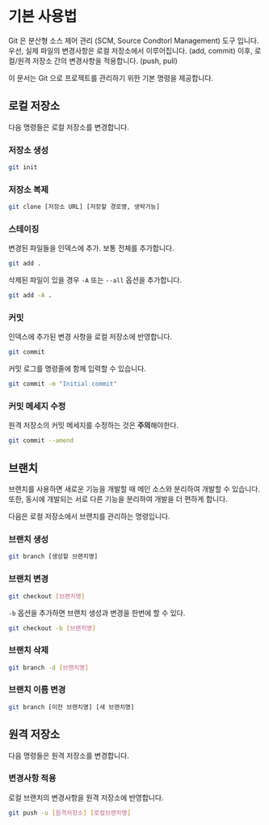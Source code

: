 # 기본 사용법

Git 은 분산형 소스 제어 관리 (SCM, Source Condtorl Management) 도구 입니다.
우선, 실제 파일의 변경사항은 로컬 저장소에서 이루어집니다. (add, commit)
이후, 로컬/원격 저장소 간의 변경사항을 적용합니다. (push, pull)

이 문서는 Git 으로 프로젝트를 관리하기 위한 기본 명령을 제공합니다.

## 로컬 저장소

다음 명령들은 로컬 저장소를 변경합니다.

### 저장소 생성

```bash
git init
```

### 저장소 복제

```bash
git clone [저장소 URL] [저장할 경로명, 생략가능]
```

### 스테이징

변경된 파일들을 인덱스에 추가. 보통 전체를 추가합니다.

```bash
git add .
```

삭제된 파일이 있을 경우 `-A` 또는 `--all` 옵션을 추가합니다.

```bash
git add -A .
```

### 커밋

인덱스에 추가된 변경 사항을 로컬 저장소에 반영합니다.

```bash
git commit
```

커밋 로그를 명령줄에 함께 입력할 수 있습니다.

```bash
git commit -m "Initial commit"
```

### 커밋 메세지 수정

원격 저장소의 커밋 메세지를 수정하는 것은 **주의**해야한다.

```bash
git commit --amend
```

## 브랜치

브랜치를 사용하면 새로운 기능을 개발할 때 메인 소스와 분리하여 개발할 수 있습니다.
또한, 동시에 개발되는 서로 다른 기능을 분리하여 개발을 더 편하게 합니다.

다음은 로컬 저장소에서 브랜치를 관리하는 명령입니다.

### 브랜치 생성

```bash
git branch [생성할 브랜치명]
```

### 브랜치 변경

```bash
git checkout [브랜치명]
```

`-b` 옵션을 추가하면 브랜치 생성과 변경을 한번에 할 수 있다.

```bash
git checkout -b [브랜치명]
```

### 브랜치 삭제

```bash
git branch -d [브랜치명]
```

### 브랜치 이름 변경

```bash
git branch [이전 브랜치명] [새 브랜치명]
```

## 원격 저장소

다음 명령들은 원격 저장소를 변경합니다.

### 변경사항 적용

로컬 브랜치의 변경사항을 원격 저장소에 반영합니다.

```bash
git push -u [원격저장소] [로컬브랜치명]
```
